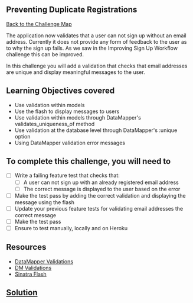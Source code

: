 ## Preventing Duplicate Registrations

[Back to the Challenge Map](00_challenge_map.md)

The application now validates that a user can not sign up without an email address. Currently it does not provide any form of feedback to the user as to why the sign up fails. As we saw in the Improving Sign Up Workflow challenge this can be improved.

In this challenge you will add a validation that checks that email addresses are unique and display meaningful messages to the user.

## Learning Objectives covered

* Use validation within models
* Use the flash to display messages to users
* Use validation within models through DataMapper's validates_uniqueness_of method
* Use validation at the database level through DataMapper's :unique option
* Using DataMapper validation error messages

## To complete this challenge, you will need to

- [ ] Write a failing feature test that checks that:
  - [ ] A user can not sign up with an already registered email address
  - [ ] The correct message is displayed to the user based on the error
- [ ] Make the test pass by adding the correct validation and displaying the message using the flash
- [ ] Update your previous feature tests for validating email addresses the correct message
- [ ] Make the test pass
- [ ] Ensure to test manually, locally and on Heroku

## Resources

* [DataMapper Validations](http://datamapper.org/docs/validations.html)
* [DM Validations](https://github.com/datamapper/dm-validations)
* [Sinatra Flash](https://github.com/SFEley/sinatra-flash)

## [Solution](solutions/22.md)
